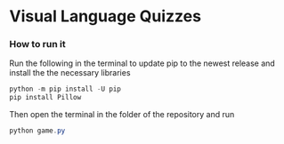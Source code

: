 # Visual Language Quizzes
### How to run it
Run the following in the terminal to update pip to the newest release and install the the necessary libraries
```powershell
python -m pip install -U pip
pip install Pillow
```
Then open the terminal in the folder of the repository and run
```powershell
python game.py
```